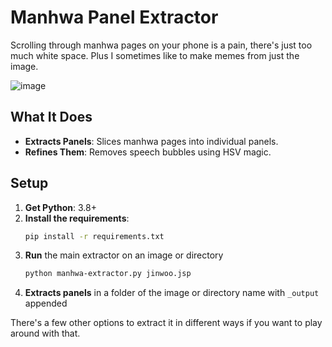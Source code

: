# Manhwa Panel Extractor

Scrolling through manhwa pages on your phone is a pain, there's just too much white space. Plus I sometimes like to make memes from just the image. 

![image](https://github.com/user-attachments/assets/7d1e0004-89f8-45d2-8604-7da116c3d630)


## What It Does
- **Extracts Panels**: Slices manhwa pages into individual panels.
- **Refines Them**: Removes speech bubbles using HSV magic.


## Setup
1. **Get Python**: 3.8+
2. **Install the requirements**: 
   ```bash
   pip install -r requirements.txt
   ```
3. **Run** the main extractor on an image or directory
    ```bash
    python manhwa-extractor.py jinwoo.jsp
    ```
4. **Extracts panels** in a folder of the image or directory name with `_output` appended 

There's a few other options to extract it in different ways if you want to play around with that. 
